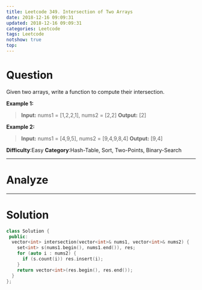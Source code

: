 ```yaml
---
title: Leetcode 349. Intersection of Two Arrays
date: 2018-12-16 09:09:31
updated: 2018-12-16 09:09:31
categories: Leetcode
tags: Leetcode
notshow: true
top:
---
```


# Question


Given two arrays, write a function to compute their intersection.

**Example 1:**

> **Input:** nums1 = [1,2,2,1], nums2 = [2,2]
> **Output:** [2]

**Example 2:**

> **Input:** nums1 = [4,9,5], nums2 = [9,4,9,8,4]
> **Output:** [9,4]

**Difficulty**:Easy
**Category**:Hash-Table, Sort, Two-Points, Binary-Search

<!-- more -->

------------

# Analyze

------------

# Solution

```cpp
class Solution {
 public:
  vector<int> intersection(vector<int>& nums1, vector<int>& nums2) {
    set<int> s(nums1.begin(), nums1.end()), res;
    for (auto i : nums2) {
      if (s.count(i)) res.insert(i);
    }
    return vector<int>(res.begin(), res.end());
  }
};
```